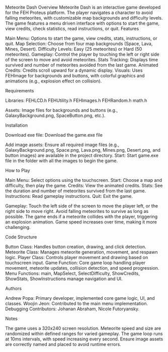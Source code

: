 Meteorite Dash
Overview
Meteorite Dash is an interactive game developed for the FEH Proteus platform. The player navigates a character to avoid falling meteorites, with customizable map backgrounds and difficulty levels. The game features a menu driven interface with options to start the game, view credits, check statistics, read instructions, or quit.
Features


Main Menu: Options to start the game, view credits, stats, instructions, or quit.
Map Selection: Choose from four map backgrounds (Space, Lava, Mines, Desert).
Difficulty Levels: Easy (25 meteorites) or Hard (50 meteorites).
Gameplay: Control the player by touching the left or right side of the screen to move and avoid meteorites.
Stats Tracking: Displays time survived and number of meteorites avoided from the last game.
Animated Credits: Credits scroll upward for a dynamic display.
Visuals: Uses FEHImage for backgrounds and buttons, with colorful graphics and animations (e.g., explosion effect on collision).


Requirements

Libraries:
FEHLCD.h
FEHUtility.h
FEHImages.h
FEHRandom.h
math.h


Assets: Image files for backgrounds and buttons (e.g., GalaxyBackground.png, SpaceButton.png, etc.).


Installation

Download exe file: Download the game.exe file

Add image assets: Ensure all required image files (e.g., GalaxyBackground.png, Space.png, Lava.png, Mines.png, Desert.png, and button images) are available in the project directory.
Start: Start game.exe file in the folder with all the images to begin the game.


How to Play

Main Menu: Select options using the touchscreen.
Start: Choose a map and difficulty, then play the game.
Credits: View the animated credits.
Stats: See the duration and number of meteorites survived from the last game.
Instructions: Read gameplay instructions.
Quit: Exit the game.


Gameplay:
Touch the left side of the screen to move the player left, or the right side to move right.
Avoid falling meteorites to survive as long as possible.
The game ends if a meteorite collides with the player, triggering an explosion animation.
Game speed increases over time, making it more challenging.


Code Structure

Button Class: Handles button creation, drawing, and click detection.
Meteorite Class: Manages meteorite generation, movement, and respawn logic.
Player Class: Controls player movement and drawing based on touchscreen input.
Game Function: Core game loop handling player movement, meteorite updates, collision detection, and speed progression.
Menu Functions: main, MapSelect, SelectDifficulty, ShowCredits, ShowStats, ShowInstructions manage navigation and UI.


Authors

Andrew Popa: Primary developer, implemented core game logic, UI, and classes.
Woojin Jeon: Contributed to the main menu implementation.
Debugging Contributors: Johanan Abraham, Nicole Futoryansky.


Notes

The game uses a 320x240 screen resolution.
Meteorite speed and size are randomized within defined ranges for varied gameplay.
The game loop runs at 10ms intervals, with speed increasing every second.
Ensure image assets are correctly named and placed to avoid runtime errors.
